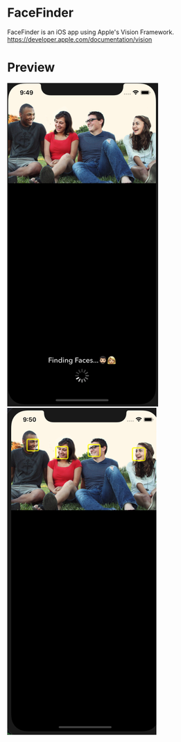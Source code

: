 # FaceFinder
FaceFinder is an iOS app using Apple's Vision Framework. 
https://developer.apple.com/documentation/vision

# Preview

![](1.png)
![](2.png)
